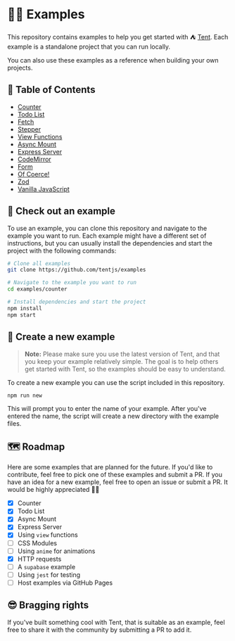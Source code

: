 # ✌🏻 Examples

This repository contains examples to help you get started with ⛺ [Tent](https://github.com/tentjs/tent). Each example is a standalone project that you can run locally.

You can also use these examples as a reference when building your own projects.

## 📖 Table of Contents

- [Counter](./counter)
- [Todo List](./todo-list)
- [Fetch](./fetch)
- [Stepper](./stepper)
- [View Functions](./view-functions)
- [Async Mount](./async-mount)
- [Express Server](./express-server)
- [CodeMirror](./codemirror)
- [Form](./form)
- [Of Coerce!](./ofcoerce)
- [Zod](./zod)
- [Vanilla JavaScript](./vanilla-js)

## 🚀 Check out an example

To use an example, you can clone this repository and navigate to the example you want to run. Each example might have a different set of instructions, but you can usually install the dependencies and start the project with the following commands:

```bash
# Clone all examples
git clone https://github.com/tentjs/examples

# Navigate to the example you want to run
cd examples/counter

# Install dependencies and start the project
npm install
npm start
```

## 🌟 Create a new example

> **Note:** Please make sure you use the latest version of Tent, and that you keep your example relatively simple. The goal is to help others get started with Tent, so the examples should be easy to understand.

To create a new example you can use the script included in this repository.

```bash
npm run new
```

This will prompt you to enter the name of your example. After you've entered the name, the script will create a new directory with the example files.

## 🗺️ Roadmap

Here are some examples that are planned for the future. If you'd like to contribute, feel free to pick one of these examples and submit a PR. If you have an idea for a new example, feel free to open an issue or submit a PR. It would be highly appreciated 🙏🏻

- [x] Counter
- [x] Todo List
- [x] Async Mount
- [x] Express Server
- [x] Using `view` functions
- [ ] CSS Modules
- [ ] Using `anime` for animations
- [x] HTTP requests
- [ ] A `supabase` example
- [ ] Using `jest` for testing
- [ ] Host examples via GitHub Pages

## 😎 Bragging rights

If you've built something cool with Tent, that is suitable as an example, feel free to share it with the community by submitting a PR to add it.
